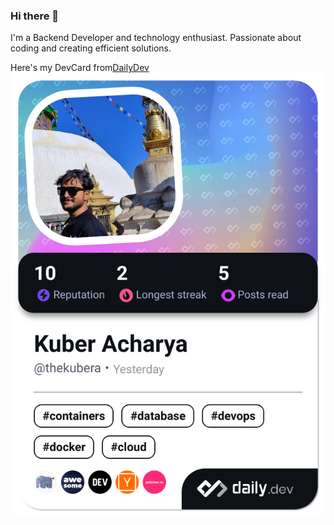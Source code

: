 ### Hi there 👋
I'm a Backend Developer and technology enthusiast. Passionate about coding and creating efficient solutions.

Here's my DevCard from[DailyDev](app.daily.dev)
<a href="https://app.daily.dev/thekubera"><img src="./devcard.png" width="652" alt="Kuber's Dev Card"/></a>


<!--
**thekubera/thekubera** is a ✨ _special_ ✨ repository because its `README.md` (this file) appears on your GitHub profile.

Here are some ideas to get you started:

- 🔭 I’m currently working on ...
- 🌱 I’m currently learning ...
- 👯 I’m looking to collaborate on ...
- 🤔 I’m looking for help with ...
- 💬 Ask me about ...
- 📫 How to reach me: ...
- 😄 Pronouns: ...
- ⚡ Fun fact: ...
-->
